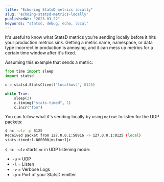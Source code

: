 ```yaml
---
title: "Echo-ing StatsD metrics locally"
slug: "echoing-statsd-metrics-locally"
publishedAt: "2023-03-22"
keywords: "statsd, debug, echo, local"
---
```


It's useful to know what StatsD metrics you're sending locally before it
hits your production metrics sink. Getting a metric name, namespace, or data
type incorrect in production is annoying, and it can mess up metrics for a
certain time window after it's fixed.

Assuming this example that sends a metric:

```python
from time import sleep
import statsd

c = statsd.StatsClient("localhost", 8125)

while True:
    sleep(2)
    c.timing("stats.timed", 1)
    c.incr("foo")
```

You can follow what it's sending locally by using `netcat` to listen for the
UDP packets:

```sh
$ nc -ulv -p 8125
Received packet from 127.0.0.1:58916 -> 127.0.0.1:8125 (local)
stats.timed:1.000000|msfoo:1|c
```

`$ nc -ulv` starts `nc` in UDP listening mode:
* `-u` = UDP
* `-l` = Listen
* `-v` = Verbose Logs
* `-p` = Port of your StatsD emitter
